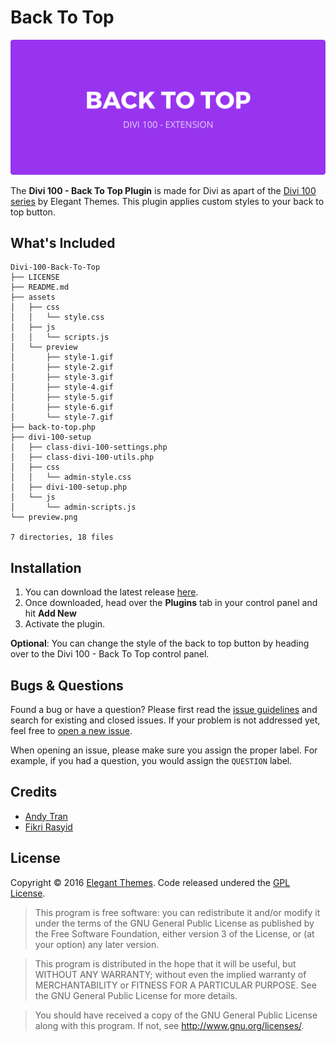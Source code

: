 # Back To Top
![Back To Top Preview Image](preview.png)

The **Divi 100 - Back To Top Plugin** is made for Divi as apart of the [Divi 100 series](www.elegantthemes.com/blog/theme-sneak-peeks/the-divi-100-marathon-and-the-countdown-to-divi-3-0) by Elegant Themes. This plugin applies custom styles to your back to top button.

## What's Included
```
Divi-100-Back-To-Top
├── LICENSE
├── README.md
├── assets
│   ├── css
│   │   └── style.css
│   ├── js
│   │   └── scripts.js
│   └── preview
│       ├── style-1.gif
│       ├── style-2.gif
│       ├── style-3.gif
│       ├── style-4.gif
│       ├── style-5.gif
│       ├── style-6.gif
│       └── style-7.gif
├── back-to-top.php
├── divi-100-setup
│   ├── class-divi-100-settings.php
│   ├── class-divi-100-utils.php
│   ├── css
│   │   └── admin-style.css
│   ├── divi-100-setup.php
│   └── js
│       └── admin-scripts.js
└── preview.png

7 directories, 18 files
```

## Installation
1. You can download the latest release [here](https://github.com/andyhqtran/Divi-100-Back-To-Top/releases).
2. Once downloaded, head over the **Plugins** tab in your control panel and hit **Add New**
3. Activate the plugin.

**Optional**: You can change the style of the back to top button by heading over to the Divi 100 - Back To Top control panel.

## Bugs &amp; Questions
Found a bug or have a question? Please first read the [issue guidelines](https://github.com/andyhqtran/divi-100-back-to-top/blob/master/.github/ISSUE_TEMPLATE.md) and search for existing and closed issues. If your problem is not addressed yet, feel free to [open a new issue](https://github.com/andyhqtran/divi-100-back-to-top/issues).

When opening an issue, please make sure you assign the proper label. For example, if you had a question, you would assign the `QUESTION` label.

## Credits
- [Andy Tran](https://github.com/andyhqtran)
- [Fikri Rasyid](https://github.com/fikrirasyid)

## License
Copyright © 2016 [Elegant Themes](http://elegantthemes.com). Code released undered the [GPL License](https://github.com/andyhqtran/divi-100-back-to-top/blob/master/LICENSE).

>    This program is free software: you can redistribute it and/or modify
>    it under the terms of the GNU General Public License as published by
>    the Free Software Foundation, either version 3 of the License, or
>    (at your option) any later version.

>    This program is distributed in the hope that it will be useful,
>    but WITHOUT ANY WARRANTY; without even the implied warranty of
>    MERCHANTABILITY or FITNESS FOR A PARTICULAR PURPOSE.  See the
>    GNU General Public License for more details.

>    You should have received a copy of the GNU General Public License
>    along with this program.  If not, see <http://www.gnu.org/licenses/>.